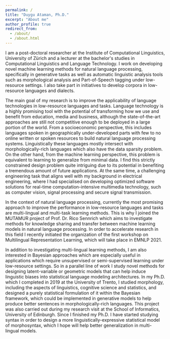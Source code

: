 ```yaml
---
permalink: /
title: "Duygu Ataman, Ph.D."
excerpt: "About me"
author_profile: true
redirect_from: 
  - /about/
  - /about.html
---
```


I am a post-doctoral researcher at the Institute of Computational Linguistics, University of Zürich and a lecturer at the bachelor's studies in Computational Linguistics and Language Technology. I work on developing novel machine learning methods for natural language processing, specifically in generative tasks as well as automatic linguistic analysis tools such as morphological analysis and Part-of-Speech tagging under low-resource settings. I also take part in initiatives to develop corpora in low-resource languages and dialects.

The main goal of my research is to improve the applicability of language technologies in low-resource languages and tasks. Language technology is a highly promising tool with the potential of transforming how we use and benefit from education, media and business, although the state-of-the-art approaches are still not competitive enough to be deployed in a large portion of the world. From a socioeconomic perspective, this includes languages spoken in geographically under-developed parts with few to no online written or spoken resources to build natural language processing systems. Linguistically these languages mostly intersect with morphologically-rich languages which also have the data sparsity problem. On the other hand, from the machine learning perspective, this problem is equivalent to learning to generalize from minimal data. I find this strictly constrained design problem quite intriguing due to its potential in benefiting a tremendous amount of future applications. At the same time, a challenging engineering task that aligns well with my background in electrical engineering, where I had specialised on developing optimized software solutions for real-time computation-intensive multimedia technology, such as computer vision, signal processing and secure signal transmission.

In the context of natural language processing, currently the most promising approach to improve the performance in low-resource languages and tasks are multi-lingual and multi-task learning methods. This is why I joined the MUTAMUR project of Prof. Dr. Rico Sennrich which aims to investigate methods for knowledge sharing and transfer between machine learning models in natural language processing. In order to accelerate research in this field I recently initiated the organization of the first workshop on Multilingual Representation Learning, which will take place in EMNLP 2021. 

In addition to investigating multi-lingual learning methods, I am also interested in Bayesian approaches which are especially useful in applications which require unsupervised or semi-supervised learning under low-resource settings. So in a parallel line of work I study novel methods for designing latent-variable or geometric models that can help induce linguistic biases into statistical language modeling architectures. In my Ph.D. which I completed in 2019 at the University of Trento, I studied morphology, including the aspects of linguistics, cognitive science and statistics, and designed a purely statistical formulation of it within the Bayesian framework, which could be implemented in generative models to help produce better sentences in morphologically-rich languages. This project was also carried out during my research visit at the School of Informatics, University of Edinburgh. Since I finished my Ph.D. I have started studying syntax in order to design a more linguistically-expressive statistical model of morphosyntax, which I hope will help better generalization in multi-lingual models.










